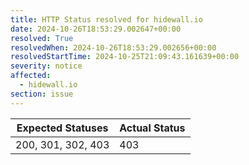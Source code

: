```yaml
---
title: HTTP Status resolved for hidewall.io
date: 2024-10-26T18:53:29.002647+00:00
resolved: True
resolvedWhen: 2024-10-26T18:53:29.002656+00:00
resolvedStartTime: 2024-10-25T21:09:43.161639+00:00
severity: notice
affected:
  - hidewall.io
section: issue
---
```


| Expected Statuses | Actual Status  |
|-------------------|----------------|
| 200, 301, 302, 403 | 403 |
